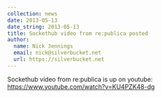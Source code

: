 ```yaml
---
collection: news
date: 2013-05-13
date_string: 2013-05-13
title: Sockethub video from re:publica posted
author: 
  name: Nick Jennings
  email: nick@silverbucket.net
  url: https://silverbucket.net
---
```

Sockethub video from re:publica is up on youtube: https://www.youtube.com/watch?v=KU4PZK48-dg